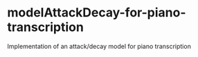 # modelAttackDecay-for-piano-transcription
Implementation of an attack/decay model for piano transcription
